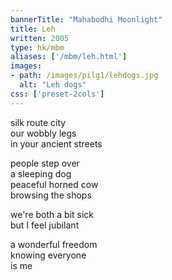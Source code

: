 ```yaml
---
bannerTitle: "Mahabodhi Moonlight" 
title: Leh
written: 2005
type: hk/mbm
aliases: ['/mbm/leh.html']
images:
- path: /images/pilg1/lehdogs.jpg 
  alt: "Leh dogs"
css: ['preset-2cols']
---
```


silk route city  
our wobbly legs  
in your ancient streets
   
people step over  
a sleeping dog  
peaceful horned cow  
browsing the shops
 
we're both a bit sick  
but I feel jubilant
 
a wonderful freedom  
knowing everyone  
is me

